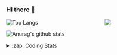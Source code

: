 ### Hi there 👋

<!--
**tao8687/tao8687** is a ✨ _special_ ✨ repository because its `README.md` (this file) appears on your GitHub profile.

Here are some ideas to get you started:

- 🔭 I’m currently working on ...
- 🌱 I’m currently learning ...
- 👯 I’m looking to collaborate on ...
- 🤔 I’m looking for help with ...
- 💬 Ask me about ...
- 📫 How to reach me: ...
- 😄 Pronouns: ...
- ⚡ Fun fact: ...
-->

<img align='right' src="https://media.giphy.com/media/M9gbBd9nbDrOTu1Mqx/giphy.gif" width="240">

  
![Top Langs](https://github-readme-stats.vercel.app/api/top-langs/?username=tao8687&layout=compact&title_color=23238E&text_color=A67D3D)

![Anurag's github stats](https://github-readme-stats.vercel.app/api?username=tao8687&show_icons=true&&text_color=A67D3D&title_color=23238E&show_icons=false&count_private=true&hide=stars)

<details>
  <summary>:zap: Coding Stats</summary>
  <br>
    
<!--START_SECTION:waka-->
![Code Time](http://img.shields.io/badge/Code%20Time-998%20hrs%2032%20mins-blue)

![Profile Views](http://img.shields.io/badge/Profile%20Views-0-blue)

**🐱 My GitHub Data** 

> 📦 1.5 MB Used in GitHub's Storage 
 > 
> 🏆 82 Contributions in the Year 2023
 > 
> 🚫 Not Opted to Hire
 > 
> 📜 49 Public Repositories 
 > 
> 🔑 23 Private Repositories 
 > 
**I'm an Early 🐤** 

```text
🌞 Morning                951 commits         █████████████████████░░░░   82.27 % 
🌆 Daytime                84 commits          ██░░░░░░░░░░░░░░░░░░░░░░░   07.27 % 
🌃 Evening                117 commits         ███░░░░░░░░░░░░░░░░░░░░░░   10.12 % 
🌙 Night                  4 commits           ░░░░░░░░░░░░░░░░░░░░░░░░░   00.35 % 
```
📅 **I'm Most Productive on Wednesday** 

```text
Monday                   167 commits         ████░░░░░░░░░░░░░░░░░░░░░   14.45 % 
Tuesday                  154 commits         ███░░░░░░░░░░░░░░░░░░░░░░   13.32 % 
Wednesday                220 commits         █████░░░░░░░░░░░░░░░░░░░░   19.03 % 
Thursday                 144 commits         ███░░░░░░░░░░░░░░░░░░░░░░   12.46 % 
Friday                   162 commits         ████░░░░░░░░░░░░░░░░░░░░░   14.01 % 
Saturday                 159 commits         ███░░░░░░░░░░░░░░░░░░░░░░   13.75 % 
Sunday                   150 commits         ███░░░░░░░░░░░░░░░░░░░░░░   12.98 % 
```


📊 **This Week I Spent My Time On** 

```text
🕑︎ Time Zone: Asia/Shanghai

💬 Programming Languages: 
C                        26 hrs 43 mins      █████████████████░░░░░░░░   67.74 % 
C++                      3 hrs 52 mins       ██░░░░░░░░░░░░░░░░░░░░░░░   09.83 % 
Python                   3 hrs 11 mins       ██░░░░░░░░░░░░░░░░░░░░░░░   08.11 % 
Text                     1 hr 52 mins        █░░░░░░░░░░░░░░░░░░░░░░░░   04.76 % 
Makefile                 1 hr 26 mins        █░░░░░░░░░░░░░░░░░░░░░░░░   03.63 % 

🔥 Editors: 
VS Code                  39 hrs 27 mins      █████████████████████████   100.00 % 

🐱‍💻 Projects: 
vc0768                   32 hrs 31 mins      █████████████████████░░░░   82.43 % 
sylixOS                  2 hrs 20 mins       █░░░░░░░░░░░░░░░░░░░░░░░░   05.92 % 
vc0768-beta              2 hrs 18 mins       █░░░░░░░░░░░░░░░░░░░░░░░░   05.83 % 
VC0768_platform_rtthread 56 mins             █░░░░░░░░░░░░░░░░░░░░░░░░   02.40 % 
ts0845_rtthread          55 mins             █░░░░░░░░░░░░░░░░░░░░░░░░   02.36 % 

💻 Operating System: 
Linux                    39 hrs 27 mins      █████████████████████████   100.00 % 
```

**I Mostly Code in Python** 

```text
Python                   9 repos             ████████░░░░░░░░░░░░░░░░░   30.00 % 
C++                      8 repos             ███████░░░░░░░░░░░░░░░░░░   26.67 % 
JavaScript               2 repos             ██░░░░░░░░░░░░░░░░░░░░░░░   06.67 % 
Batchfile                1 repo              █░░░░░░░░░░░░░░░░░░░░░░░░   03.33 % 
HTML                     1 repo              █░░░░░░░░░░░░░░░░░░░░░░░░   03.33 % 
```



**Timeline**

![Lines of Code chart](https://raw.githubusercontent.com/tao8687/tao8687/master/assets/bar_graph.png)


 Last Updated on 22/03/2023 01:22:48 UTC
<!--END_SECTION:waka-->
</details>
